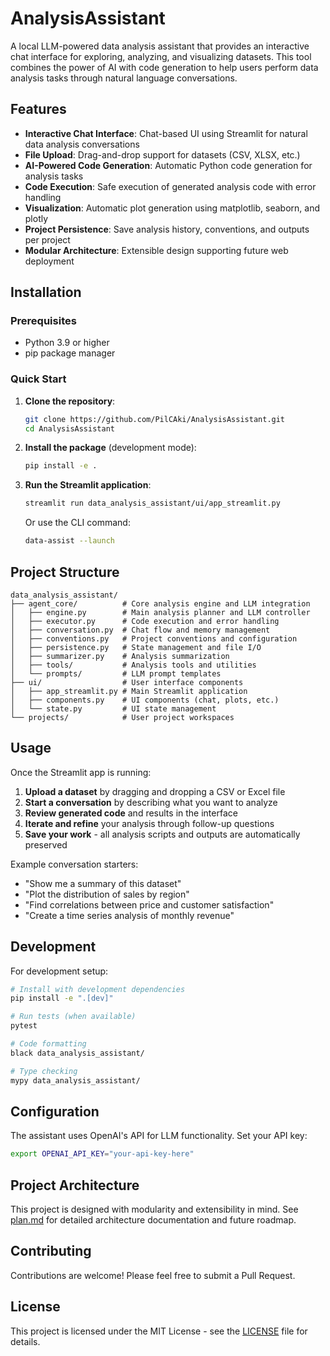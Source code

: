# AnalysisAssistant

A local LLM-powered data analysis assistant that provides an interactive chat interface for exploring, analyzing, and visualizing datasets. This tool combines the power of AI with code generation to help users perform data analysis tasks through natural language conversations.

## Features

- **Interactive Chat Interface**: Chat-based UI using Streamlit for natural data analysis conversations
- **File Upload**: Drag-and-drop support for datasets (CSV, XLSX, etc.)
- **AI-Powered Code Generation**: Automatic Python code generation for analysis tasks
- **Code Execution**: Safe execution of generated analysis code with error handling
- **Visualization**: Automatic plot generation using matplotlib, seaborn, and plotly
- **Project Persistence**: Save analysis history, conventions, and outputs per project
- **Modular Architecture**: Extensible design supporting future web deployment

## Installation

### Prerequisites

- Python 3.9 or higher
- pip package manager

### Quick Start

1. **Clone the repository**:
   ```bash
   git clone https://github.com/PilCAki/AnalysisAssistant.git
   cd AnalysisAssistant
   ```

2. **Install the package** (development mode):
   ```bash
   pip install -e .
   ```

3. **Run the Streamlit application**:
   ```bash
   streamlit run data_analysis_assistant/ui/app_streamlit.py
   ```

   Or use the CLI command:
   ```bash
   data-assist --launch
   ```

## Project Structure

```
data_analysis_assistant/
├── agent_core/          # Core analysis engine and LLM integration
│   ├── engine.py        # Main analysis planner and LLM controller
│   ├── executor.py      # Code execution and error handling
│   ├── conversation.py  # Chat flow and memory management
│   ├── conventions.py   # Project conventions and configuration
│   ├── persistence.py   # State management and file I/O
│   ├── summarizer.py    # Analysis summarization
│   ├── tools/           # Analysis tools and utilities
│   └── prompts/         # LLM prompt templates
├── ui/                  # User interface components
│   ├── app_streamlit.py # Main Streamlit application
│   ├── components.py    # UI components (chat, plots, etc.)
│   └── state.py         # UI state management
└── projects/            # User project workspaces
```

## Usage

Once the Streamlit app is running:

1. **Upload a dataset** by dragging and dropping a CSV or Excel file
2. **Start a conversation** by describing what you want to analyze
3. **Review generated code** and results in the interface
4. **Iterate and refine** your analysis through follow-up questions
5. **Save your work** - all analysis scripts and outputs are automatically preserved

Example conversation starters:
- "Show me a summary of this dataset"
- "Plot the distribution of sales by region"
- "Find correlations between price and customer satisfaction"
- "Create a time series analysis of monthly revenue"

## Development

For development setup:

```bash
# Install with development dependencies
pip install -e ".[dev]"

# Run tests (when available)
pytest

# Code formatting
black data_analysis_assistant/

# Type checking
mypy data_analysis_assistant/
```

## Configuration

The assistant uses OpenAI's API for LLM functionality. Set your API key:

```bash
export OPENAI_API_KEY="your-api-key-here"
```

## Project Architecture

This project is designed with modularity and extensibility in mind. See [plan.md](plan.md) for detailed architecture documentation and future roadmap.

## Contributing

Contributions are welcome! Please feel free to submit a Pull Request.

## License

This project is licensed under the MIT License - see the [LICENSE](LICENSE) file for details.